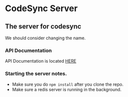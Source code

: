 
# CodeSync Server
## The server for codesync
We should consider changing the name.

### API Documentation
API Documentation is located [HERE](./API.md)

### Starting the server notes.
 - Make sure you do `npm install` after you clone the repo.
 - Make sure a redis server is running in the background.













